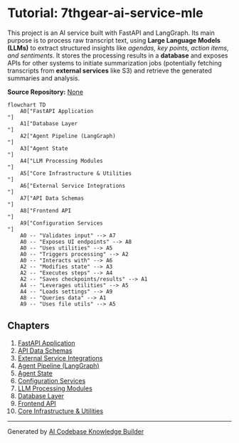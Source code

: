 # Tutorial: 7thgear-ai-service-mle

This project is an AI service built with FastAPI and LangGraph.
Its main purpose is to process raw transcript text, using **Large Language Models (LLMs)** to extract structured insights like *agendas, key points, action items, and sentiments*.
It stores the processing results in a **database** and exposes APIs for other systems to initiate summarization jobs (potentially fetching transcripts from **external services** like S3) and retrieve the generated summaries and analysis.


**Source Repository:** [None](None)

```mermaid
flowchart TD
    A0["FastAPI Application
"]
    A1["Database Layer
"]
    A2["Agent Pipeline (LangGraph)
"]
    A3["Agent State
"]
    A4["LLM Processing Modules
"]
    A5["Core Infrastructure & Utilities
"]
    A6["External Service Integrations
"]
    A7["API Data Schemas
"]
    A8["Frontend API
"]
    A9["Configuration Services
"]
    A0 -- "Validates input" --> A7
    A0 -- "Exposes UI endpoints" --> A8
    A0 -- "Uses utilities" --> A5
    A0 -- "Triggers processing" --> A2
    A0 -- "Interacts with" --> A6
    A2 -- "Modifies state" --> A3
    A2 -- "Executes steps" --> A4
    A2 -- "Saves checkpoints/results" --> A1
    A4 -- "Leverages utilities" --> A5
    A4 -- "Loads settings" --> A9
    A8 -- "Queries data" --> A1
    A9 -- "Uses file utils" --> A5
```

## Chapters

1. [FastAPI Application
](01_fastapi_application_.md)
2. [API Data Schemas
](02_api_data_schemas_.md)
3. [External Service Integrations
](03_external_service_integrations_.md)
4. [Agent Pipeline (LangGraph)
](04_agent_pipeline__langgraph__.md)
5. [Agent State
](05_agent_state_.md)
6. [Configuration Services
](06_configuration_services_.md)
7. [LLM Processing Modules
](07_llm_processing_modules_.md)
8. [Database Layer
](08_database_layer_.md)
9. [Frontend API
](09_frontend_api_.md)
10. [Core Infrastructure & Utilities
](10_core_infrastructure___utilities_.md)


---

Generated by [AI Codebase Knowledge Builder](https://github.com/The-Pocket/Tutorial-Codebase-Knowledge)